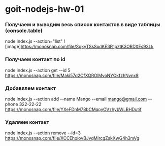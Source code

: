 # goit-nodejs-hw-01

### Получаем и выводим весь список контактов в виде таблицы (console.table)

node index.js --action="list"
![image]https://monosnap.com/file/SgkyTSsSodKE3R1pztK3ORDXEs93Lk

### Получаем контакт по id

node index.js --action get --id 5
https://monosnap.com/file/Maki57d2CfXQROlMvoNYOkfzhNvnx8

### Добавялем контакт

node index.js --action add --name Mango --email mango@gmail.com --phone 322-22-22
https://monosnap.com/file/YXeFDnM78bCMqpyOVzhybWLBHDutif

### Удаляем контакт

node index.js --action remove --id=3
https://monosnap.com/file/XCCEhoiovBJvqMIrcgZskXwG4h3mVg
